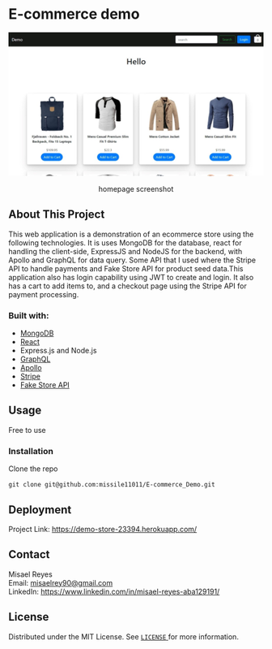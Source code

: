 # E-commerce demo
![E-commerce screenshot][product-screenshot]
<div style="text-align: center;">homepage screenshot</div>

## About This Project
This web application is a demonstration of an ecommerce store using the following technologies. It is uses MongoDB for the database, react for handling the client-side, ExpressJS and NodeJS for the backend, with Apollo and GraphQL for data query. Some API that I used where the Stripe API to handle payments and Fake Store API for product seed data.This application also has login capability using JWT to create and login. It also has a cart to add items to, and a checkout page using the Stripe API for payment processing.
### Built with:
- [MongoDB](https://www.mongodb.com/)
- [React](https://reactjs.org/)
- Express.js and Node.js
- [GraphQL](https://graphql.org/)
- [Apollo](https://www.apollographql.com/)
- [Stripe](https://stripe.com/)
- [Fake Store API](https://fakestoreapi.com/)
## Usage
Free to use 
### Installation
Clone the repo
```
git clone git@github.com:missile11011/E-commerce_Demo.git 
```
## Deployment
Project Link: https://demo-store-23394.herokuapp.com/
## Contact 
Misael Reyes \
Email: misaelrey90@gmail.com \
LinkedIn: https://www.linkedin.com/in/misael-reyes-aba129191/
## License
Distributed under the MIT License. See [`LICENSE` ](./LICENSE) for more information.

[product-screenshot]: /Screenshot.jpeg 
